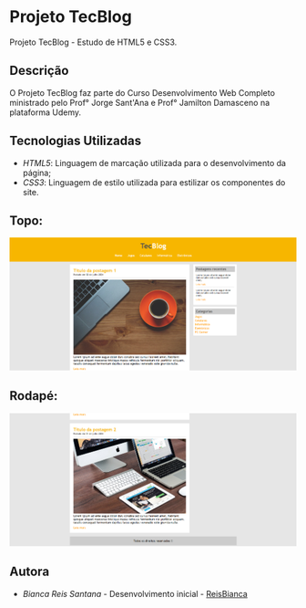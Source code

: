 # Projeto TecBlog
Projeto TecBlog - Estudo de HTML5 e CSS3.

## Descrição
O Projeto TecBlog faz parte do Curso Desenvolvimento Web Completo ministrado pelo Prof° Jorge Sant'Ana e Prof° Jamilton Damasceno na plataforma Udemy.

## Tecnologias Utilizadas
- *HTML5*: Linguagem de marcação utilizada para o desenvolvimento da página;
- *CSS3*: Linguagem de estilo utilizada para estilizar os componentes do site.

## Topo: 
<img src="imagens/home-tec-blog.png">

## Rodapé: 
<img src="imagens/home-tec-blogII.png">

## Autora
- *Bianca Reis Santana* - Desenvolvimento inicial - [ReisBianca]( https://github.com/ReisBianca)
